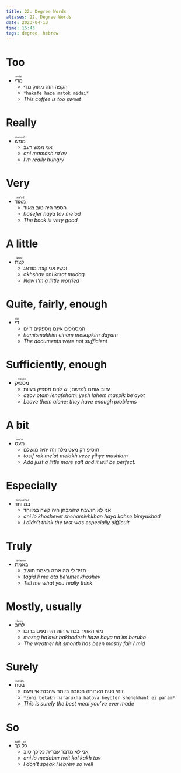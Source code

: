 ```yaml
---
title: 22. Degree Words
aliases: 22. Degree Words
date: 2023-04-13
time: 15:43
tags: degree, hebrew
---
```



# Too

- <ruby>מדי<rt>midai</rt></ruby>
    - הקפה הזה מתוק מדי
    - `*hakafe haze matok midai*`
    - *This coffee is too sweet*

# Really

- <ruby>ממש<rt>mamash</rt></ruby>
    - אני ממש רעב
    - *ani mamash ra'ev*
    - *I'm really hungry*

# Very

- <ruby>מאוד<rt>me'od</rt></ruby>
    - הספר היה טוב מאוד
    - *hasefer haya tov me'od*
    - *The book is very good*

# A little

- <ruby>קצת<rt>ktsat</rt></ruby>
    - וכשיו אני קצת מודאג
    - *akhshav ani ktsat mudag*
    - *Now I'm a little worried*

# Quite, fairly, enough

- <ruby>די<rt>dai</rt></ruby>
    - המסמכים אינם מספקים דיים
    - *hamismakhim einam mesapkim dayam*
    - *The documents were not sufficient*

# Sufficiently, enough

- <ruby>מספיק<rt>maspik</rt></ruby>
    - עזוב אותם לנפשם; יש להם מספיק בעיות
    - *azov otam lenafsham; yesh lahem maspik be'ayot*
    - *Leave them alone; they have enough problems*

# A bit

- <ruby>מעט<rt>me'at</rt></ruby>
    - תוסיפ רק מעט מלח וזה יהיה מושלם
    - *tosif rak me'at melakh veze yihye mushlam*
    - *Add just a little more salt and it will be perfect.*

# Especially

- <ruby>במיוחד<rt>bimyukhad</rt></ruby>
    - אני לא חושבת שהמבחן היה קשה במיוחד
    - *ani lo khoshevet shehamivhkhan haya kahse bimyukhad*
    - *I didn't think the test was especially difficult*

# Truly

- <ruby>באמת<rt>be'emet</rt></ruby>
    - תגיד לי מה אתה באמת חושב
    - *tagid li ma ata be’emet khoshev*
    - *Tell me what you really think*

# Mostly, usually

- <ruby>לרוב<rt>larov</rt></ruby>
    - מזג האוויר בכודש הזה היה נעים ברובו
    - *mezeg ha’avir bakhodesh haze haya na’im berubo*
    - *The weather hit smonth has been mostly fair / mid*

# Surely

- <ruby>בטח<rt>betakh</rt></ruby>
    - זוהי בטח הארוחה הטובה ביותר שהכנת אי פעם
    - `*zohi betakh ha’arukha hatova beyoter shehekhant ei pa’am*`
    - *This is surely the best meal you’ve ever made*

# So

- <ruby>כך<rt>kakh</rt></ruby> <ruby>כל<rt>kol</rt></ruby>
    - אני לא מדבר עברית כל כך טוב
    - *ani lo medaber ivrit kol kakh tov*
    - *I don’t speak Hebrew so well*